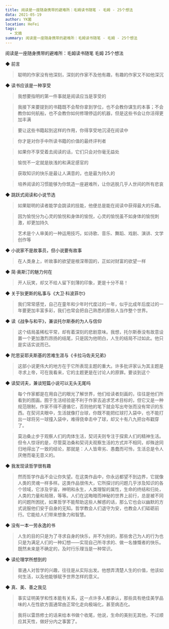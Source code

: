 ```yaml
---
title: 阅读是一座随身携带的避难所：毛姆读书随笔 - 毛姆 - 25个想法
data: 2021-05-19
author: YK菌
location: HeFei
tags:
  - 文摘
summary: 阅读是一座随身携带的避难所：毛姆读书随笔 - 毛姆 - 25个想法
---
```


阅读是一座随身携带的避难所：毛姆读书随笔
毛姆
25个想法

◆ 前言

> 聪明的作家没有他深刻，深刻的作家不及他有趣，有趣的作家又不如他深沉

◆ 读书应该是一种享受

> 我想要指明的第一件事就是阅读应当是享受的

> 我接下来要提到的书籍既不会帮你拿到学位，也不会教你谋生的本事；不会教你如何航船，也不会教你如何修理停运的机器，但是这些书会让你活得更加丰满

> 要让这些书籍起到这样的作用，你得享受地沉浸在阅读中

> 你才是对你手中所读书籍的价值的最终评判者

> 如果你不享受着去阅读的话，它们只会对你毫无益处

> 愉悦不一定就是肤浅的和满足感官的

> 获取知识的快乐是最让人满意的，也是最为持久的

> 培养阅读的习惯能够为你筑造一座避难所，让你逃脱几乎人世间的所有悲哀

◆ 跳跃式阅读和小说节选

> 如果聪明的读者能学会跳读的技能，他便总是能在阅读中获得最大的乐趣。

> 因为愉悦分为心灵的愉悦和身体的愉悦，心灵的愉悦虽不如身体的愉悦刺激，却更加持久

> 艺术是个人审美的一种运用技巧，如诗歌、音乐、舞蹈、戏剧、演讲、文学创作等

◆ 小说家不是故事员，但小说要有故事

> 在人类身上，听故事的欲望是根深蒂固的，正如对财富的欲望一样

◆ 简·奥斯汀的魅力何在

> 开人玩笑，却又不给人留下刻薄的印象，更是十分不易！

◆ 关于狄更斯的私事与《大卫·科波菲尔》

> 我们常常感觉，自己在童年和少年时代度过的一年，似乎比成年后度过的一年要更加丰富多彩，我们也常会把自己熟悉的那些人当作整个世界。

◆ 读《战争与和平》，兼谈托尔斯泰的为人与信仰

> 这个结局虽稀松平常，却有着深刻的悲剧意味。我想，托尔斯泰没有故意设置一个更加激烈昂扬的结尾，只是因为他明白，人生的结局不过如此。他只是实话实说而已。

◆ 陀思妥耶夫斯基的苦难生涯与《卡拉马佐夫兄弟》

> 这部小说更伟大的地方在于它所表现主题的重大。许多批评家认为其主题是寻求上帝，可在我看来，它的主题更是在讨论人的原罪。要谈到这个

◆ 读契诃夫，兼谈短篇小说可以无头无尾吗

> 每个作家都是在用自己的眼光了解世界，他们给读者刻画的，往往是他们所看到的图画。囿于生活经验是不利于作家去追求艺术目标的，但它又是一种规范限制，作家不得不遵循它，否则他的笔下就会写出夸张而没有常识的东西。在契诃夫眼中，生活就像打台球，你既不能把红球打入袋中，也不能打出一球将另一球撞入袋中，难得侥幸击中了球，却又十有八九把台布戳穿了。

> 莫泊桑止步于观察人们的肉体生活，契诃夫则专注于探索人们的精神生活。但令人惊讶的是，尽管莫泊桑和契诃夫观察生活的方式并不相同，却殊途同归地得出了一致的结论，那就是：人人皆卑劣、愚蠢而可怜，生活总是令人厌倦而毫无意义的。

◆ 我发现读哲学很有趣

> 然而哲学作品不会让你失望。在这类作品中，你永远都望不到边界，它就像人类的灵魂一样多样。这类作品很伟大，它所探讨的问题几乎涉及知识的各个领域，它涉及宇宙，神明和永生，人类理智的属性，生命的终结和归处，人类的力量和局限，等等。人们在这晦暗而神秘的世界上前行，总是被不同的问题所困扰，如果哲学不能帮助这些人解惑的话，那么它也会以幽默的方式说服他们安于自身的无知。哲学教会人们退守为安，也教会人们砥砺前行。它能给人们带来想象力和智慧。

◆ 没有一本一劳永逸的书

> 人生的目的只是为了寻求自身的快乐，并不为别的，那些舍己为人的行为也只是为满足人们的一种幻想——实现自己所寻求的、做一名慷慨者的快乐。既然未来是不确定的，及时行乐理当是一种常识。

◆ 读伦理学所想到的

> 普通人对哲学的兴趣，往往是从实际出发。他想弄清楚人生的价值，他该如何生活，以及他能够赋予世界怎样的意义。

◆ 真、美、善之我见

> 事实证明美学和性本能有关系，这一点许多人都承认，那些具有绝佳美学品味的人在性欲方面通常由正常化走向极端化，甚至病态化。

> 我将以雷昂修士的话来给本书做个收尾，他说，生命的美别无其他，不过顺应其天性，做好分内之事罢了。


